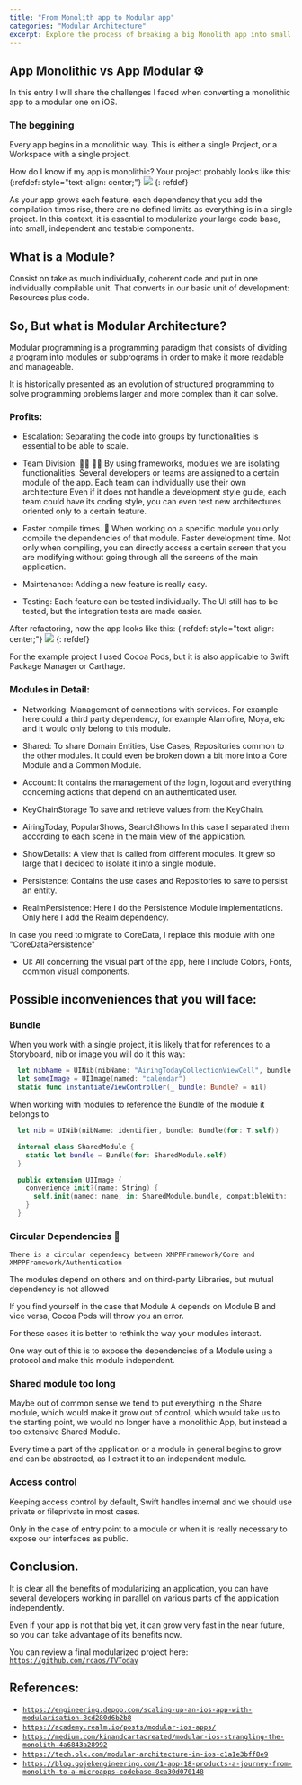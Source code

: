 ```yaml
---
title: "From Monolith app to Modular app"
categories: "Modular Architecture"
excerpt: Explore the process of breaking a big Monolith app into small modules
---
```

## App Monolithic vs App Modular ⚙️
In this entry I will share the challenges I faced when converting a monolithic app to a modular one on iOS.

### The beggining
Every app begins in a monolithic way. This is either a single Project, or a Workspace with a single project.

How do I know if my app is monolithic? Your project probably looks like this:
{:refdef: style="text-align: center;"}
<img src="{{ site.url }}/assets/posts/2020-07-23-app-monolith-to-modular-app-ios/002.png">
{: refdef}


As your app grows each feature, each dependency that you add the compilation times rise, there are no defined limits as everything 
is in a single project.
In this context, it is essential to modularize your large code base, into small, independent and testable components.

## What is a Module?
Consist on take as much individually, coherent code and put in one individually compilable unit. That converts in our basic unit of development: Resources plus code.

## So, But what is Modular Architecture?
Modular programming is a programming paradigm that consists of dividing a program into modules or subprograms in order to 
make it more readable and manageable.

It is historically presented as an evolution of structured programming to solve programming problems larger and more complex than it can solve.

### Profits:
- Escalation: Separating the code into groups by functionalities is essential to be able to scale.
- Team Division: 👨‍💻 👩‍💻
By using frameworks, modules we are isolating functionalities.
Several developers or teams are assigned to a certain module of the app.
Each team can individually use their own architecture
Even if it does not handle a development style guide, each team could have its coding style, you can even test new architectures oriented only to a certain feature.

- Faster compile times. 🚀
When working on a specific module you only compile the dependencies of that module.
Faster development time.
Not only when compiling, you can directly access a certain screen that you are modifying without going through all the screens of the main application.

- Maintenance: Adding a new feature is really easy.
- Testing: Each feature can be tested individually. The UI still has to be tested, but the integration tests are made easier.


After refactoring, now the app looks like this:
{:refdef: style="text-align: center;"}
<img src="{{ site.url }}/assets/posts/2020-07-23-app-monolith-to-modular-app-ios/004.png">
{: refdef}

For the example project I used Cocoa Pods, but it is also applicable to Swift Package Manager or Carthage.

### Modules in Detail:

- Networking: Management of connections with services.
For example here could a third party dependency, for example Alamofire, Moya, etc and it would only belong to this module.

- Shared: To share Domain Entities, Use Cases, Repositories common to the other modules. It could even be broken down a bit more into a Core Module and a Common Module.

- Account: It contains the management of the login, logout and everything concerning actions that depend on an authenticated user.

- KeyChainStorage To save and retrieve values from the KeyChain.

- AiringToday, PopularShows, SearchShows In this case I separated them according to each scene in the main view of the application.

- ShowDetails: A view that is called from different modules. It grew so large that I decided to isolate it into a single module.

- Persistence: Contains the use cases and Repositories to save to persist an entity.

- RealmPersistence: Here I do the Persistence Module implementations. Only here I add the Realm dependency.

In case you need to migrate to CoreData, I replace this module with one "CoreDataPersistence"

- UI: All concerning the visual part of the app, here I include Colors, Fonts, common visual components.

## Possible inconveniences that you will face:

### Bundle
When you work with a single project, it is likely that for references to a Storyboard, nib or image you will do it this way:

```swift
  let nibName = UINib(nibName: "AiringTodayCollectionViewCell", bundle: nil)
  let someImage = UIImage(named: "calendar")
  static func instantiateViewController(_ bundle: Bundle? = nil)
```


When working with modules to reference the Bundle of the module it belongs to

```swift
  let nib = UINib(nibName: identifier, bundle: Bundle(for: T.self))

  internal class SharedModule { 
    static let bundle = Bundle(for: SharedModule.self) 
  }

  public extension UIImage { 
    convenience init?(name: String) { 
      self.init(named: name, in: SharedModule.bundle, compatibleWith: .none) 
    } 
  }
```


### Circular Dependencies 🚫
``
There is a circular dependency between XMPPFramework/Core and XMPPFramework/Authentication
``

The modules depend on others and on third-party Libraries, but mutual dependency is not allowed

If you find yourself in the case that Module A depends on Module B and vice versa, Cocoa Pods will throw you an error.

For these cases it is better to rethink the way your modules interact.

One way out of this is to expose the dependencies of a Module using a protocol and make this module independent.

### Shared module too long
Maybe out of common sense we tend to put everything in the Share module, which would make it grow out of control, 
which would take us to the starting point, we would no longer have a monolithic App, but instead a too extensive Shared Module.

Every time a part of the application or a module in general begins to grow and can be abstracted, as I extract it to an independent module.

### Access control
Keeping access control by default, Swift handles internal and we should use private or fileprivate in most cases.

Only in the case of entry point to a module or when it is really necessary to expose our interfaces as public.

## Conclusion.
It is clear all the benefits of modularizing an application, you can have several developers working in parallel on 
various parts of the application independently.

Even if your app is not that big yet, it can grow very fast in the near future, so you can take advantage of its benefits now.

You can review a final modularized project here: 
[`https://github.com/rcaos/TVToday`](https://github.com/rcaos/TVToday)

## References:
- [`https://engineering.depop.com/scaling-up-an-ios-app-with-modularisation-8cd280d6b2b8`](https://engineering.depop.com/scaling-up-an-ios-app-with-modularisation-8cd280d6b2b8)
- [`https://academy.realm.io/posts/modular-ios-apps/`](https://academy.realm.io/posts/modular-ios-apps/)
- [`https://medium.com/kinandcartacreated/modular-ios-strangling-the-monolith-4a6843a28992`](https://medium.com/kinandcartacreated/modular-ios-strangling-the-monolith-4a6843a28992)
- [`https://tech.olx.com/modular-architecture-in-ios-c1a1e3bff8e9`](https://tech.olx.com/modular-architecture-in-ios-c1a1e3bff8e9)
- [`https://blog.gojekengineering.com/1-app-18-products-a-journey-from-monolith-to-a-microapps-codebase-8ea30d070148`](https://blog.gojekengineering.com/1-app-18-products-a-journey-from-monolith-to-a-microapps-codebase-8ea30d070148)

